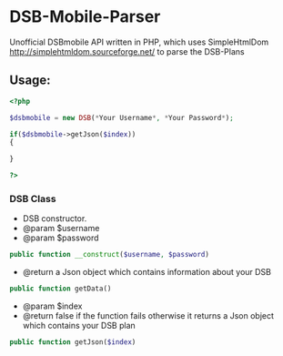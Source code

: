 # DSB-Mobile-Parser
Unofficial DSBmobile API written in PHP, which uses SimpleHtmlDom http://simplehtmldom.sourceforge.net/ to parse the DSB-Plans
## Usage:
```php
<?php

$dsbmobile = new DSB(*Your Username*, *Your Password*);

if($dsbmobile->getJson($index))
{

}

?>
```

### DSB Class

  * DSB constructor.
  * @param $username
  * @param $password
  
```php
public function __construct($username, $password)
```

  * @return a Json object which contains information about your DSB
  
```php
public function getData()
```

  * @param $index
  * @return false if the function fails otherwise it returns a Json object which contains your DSB plan
  
```php
public function getJson($index)
```



